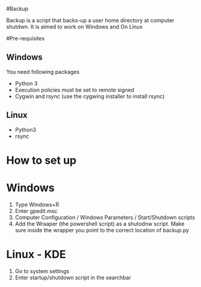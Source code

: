 #Backup

Backup is a script that backs-up a user home directory at computer shutdwn.
It is aimed to work on Windows and On Linux

#Pre-requisites
## Windows
You need following packages
* Python 3
* Execution policies must be set to remote signed
* Cygwin and rsync (use the cygwing installer to install rsync)

## Linux 
* Python3
* rsync


# How to set up
# Windows 
1. Type Windows+R
2. Enter gpedit.msc
3. Computer Configuration / Windows Parameters / Start/Shutdown scripts
4. Add the Wraaper (the powershell script) as a shutodnw script. Make sure inside the wrapper you point to the correct location of backup.py

# Linux - KDE 
1. Go to system settings 
2. Enter startup/shutdown script in the searchbar